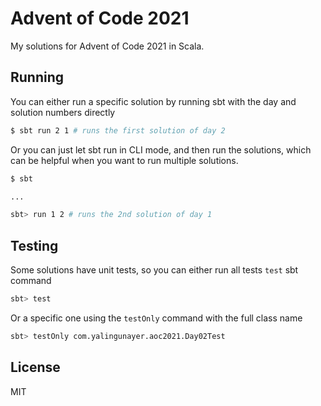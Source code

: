 # Advent of Code 2021
My solutions for Advent of Code 2021 in Scala.

## Running
You can either run a specific solution by running sbt with the day and solution numbers directly
```bash
$ sbt run 2 1 # runs the first solution of day 2
```

Or you can just let sbt run in CLI mode, and then run the solutions, which can be helpful when you want to run multiple solutions.

```bash
$ sbt

...

sbt> run 1 2 # runs the 2nd solution of day 1
```

## Testing
Some solutions have unit tests, so you can either run all tests `test` sbt command
```bash
sbt> test
```

Or a specific one using the `testOnly` command with the full class name
```bash
sbt> testOnly com.yalingunayer.aoc2021.Day02Test
```


## License
MIT
